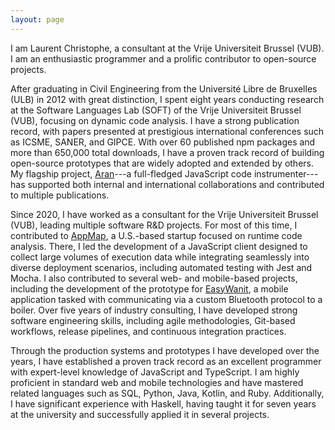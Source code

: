 ```yaml
---
layout: page
---
```


I am Laurent Christophe, a consultant at the Vrije Universiteit Brussel (VUB). I am an enthusiastic programmer and a prolific contributor to open-source projects.

After graduating in Civil Engineering from the Université Libre de Bruxelles (ULB) in 2012 with great distinction, I spent eight years conducting research at the Software Languages Lab (SOFT) of the Vrije Universiteit Brussel (VUB), focusing on dynamic code analysis. I have a strong publication record, with papers presented at prestigious international conferences such as ICSME, SANER, and GIPCE. With over 60 published npm packages and more than 650,000 total downloads, I have a proven track record of building open-source prototypes that are widely adopted and extended by others. My flagship project, [Aran](https://github.com/lachrist/aran)---a full-fledged JavaScript code instrumenter---has supported both internal and international collaborations and contributed to multiple publications.

Since 2020, I have worked as a consultant for the Vrije Universiteit Brussel (VUB), leading multiple software R\&D projects. For most of this time, I contributed to [AppMap](https://appmap.io), a U.S.-based startup focused on runtime code analysis. There, I led the development of a JavaScript client designed to collect large volumes of execution data while integrating seamlessly into diverse deployment scenarios, including automated testing with Jest and Mocha. I also contributed to several web- and mobile-based projects, including the development of the prototype for [EasyWanit](https://www.wanit.com/easywanit), a mobile application tasked with communicating via a custom Bluetooth protocol to a boiler. Over five years of industry consulting, I have developed strong software engineering skills, including agile methodologies, Git-based workflows, release pipelines, and continuous integration practices.

Through the production systems and prototypes I have developed over the years, I have established a proven track record as an excellent programmer with expert-level knowledge of JavaScript and TypeScript. I am highly proficient in standard web and mobile technologies and have mastered related languages such as SQL, Python, Java, Kotlin, and Ruby. Additionally, I have significant experience with Haskell, having taught it for seven years at the university and successfully applied it in several projects.
